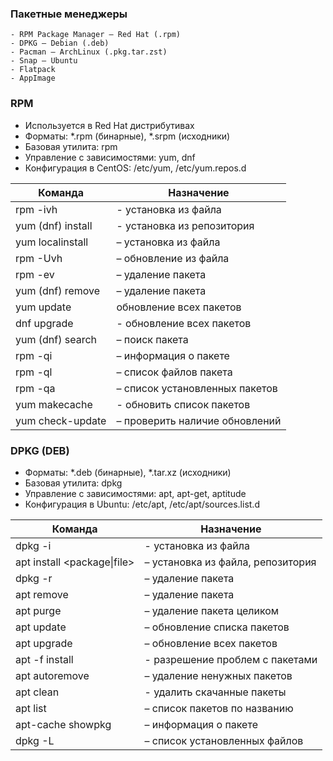 ### Пакетные менеджеры
    - RPM Package Manager – Red Hat (.rpm)
    - DPKG – Debian (.deb)
    - Pacman – ArchLinux (.pkg.tar.zst)
    - Snap – Ubuntu
    - Flatpack
    - AppImage
### RPM
- Используется в Red Hat дистрибутивах
- Форматы: *.rpm (бинарные), *.srpm (исходники)
- Базовая утилита: rpm
- Управление с зависимостями: yum, dnf
- Конфигурация в CentOS: /etc/yum, /etc/yum.repos.d

|Команда|Назначение|
|---|---|
|rpm -ivh <file> |- установка из файла|
|yum (dnf) install <package> |- установка из репозитория|
|yum localinstall <file> |– установка из файла|
|rpm -Uvh <file> |– обновление из файла|
|rpm -ev <package> |– удаление пакета|
|yum (dnf) remove <package> |– удаление пакета|
|yum update | обновление всех пакетов|
|dnf upgrade |- обновление всех пакетов|
|yum (dnf) search |– поиск пакета|
|rpm -qi <package> |– информация о пакете|
|rpm -ql <package> |– список файлов пакета|
|rpm -qa |– список установленных пакетов|
|yum makecache | - обновить список пакетов|
|yum check-update |– проверить наличие обновлений|

### DPKG (DEB)

 - Форматы: *.deb (бинарные), *.tar.xz (исходники)
 - Базовая утилита: dpkg
 - Управление с зависимостями: apt, apt-get, aptitude
 - Конфигурация в Ubuntu: /etc/apt, /etc/apt/sources.list.d

|Команда|Назначение|
|---|---|
|dpkg -i <file> |- установка из файла|
|apt install <package\|file> |– установка из файла, репозитория|
|dpkg -r <package> |– удаление пакета|
|apt remove <package> |– удаление пакета|
|apt purge <package> |– удаление пакета целиком|
|apt update |– обновление списка пакетов|
|apt upgrade |– обновление всех пакетов|
|apt -f install |- разрешение проблем с пакетами|
|apt autoremove |– удаление ненужных пакетов|
|apt clean |- удалить скачанные пакеты|
|apt list <pattern> |– список пакетов по названию|
|apt-cache showpkg <package> |– информация о пакете|
|dpkg -L <package> |– список установленных файлов|


